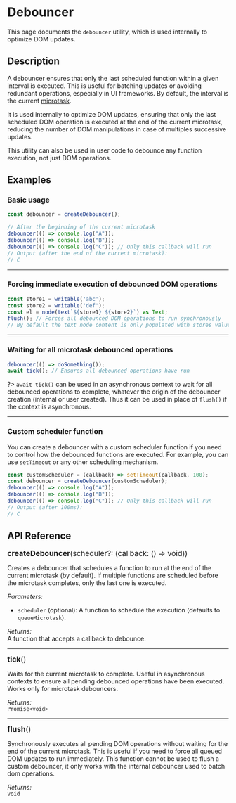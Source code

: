Debouncer
=========

This page documents the `debouncer` utility, which is used internally to optimize DOM updates.

## Description

A debouncer ensures that only the last scheduled function within a given interval is executed. This is useful for batching updates or avoiding redundant operations, especially in UI frameworks. By default, the interval is the current [microtask](https://developer.mozilla.org/en-US/docs/Web/API/HTML_DOM_API/Microtask_guide).

It is used internally to optimize DOM updates, ensuring that only the last scheduled DOM operation is executed at the end of the current microtask, reducing the number of DOM manipulations in case of multiples successive updates.

This utility can also be used in user code to debounce any function execution, not just DOM operations.

## Examples

### Basic usage

```js
const debouncer = createDebouncer();

// After the beginning of the current microtask
debouncer(() => console.log("A"));
debouncer(() => console.log("B"));
debouncer(() => console.log("C")); // Only this callback will run
// Output (after the end of the current microtask):
// C
```

----

### Forcing immediate execution of debounced DOM operations

```js
const store1 = writable('abc');
const store2 = writable('def');
const el = node(text`${store1} ${store2}`) as Text;
flush(); // Forces all debounced DOM operations to run synchronously
// By default the text node content is only populated with stores values at the end of the current microtask
```

----

### Waiting for all microtask debounced operations

```js
debouncer(() => doSomething());
await tick(); // Ensures all debounced operations have run
```

?> `await tick()` can be used in an asynchronous context to wait for all debounced operations to complete, whatever the origin of the debouncer creation (internal or user created). Thus it can be used in place of `flush()` if the context is asynchronous.

----

### Custom scheduler function
You can create a debouncer with a custom scheduler function if you need to control how the debounced functions are executed. For example, you can use `setTimeout` or any other scheduling mechanism.

```js
const customScheduler = (callback) => setTimeout(callback, 100);
const debouncer = createDebouncer(customScheduler);
debouncer(() => console.log("A"));
debouncer(() => console.log("B"));
debouncer(() => console.log("C")); // Only this callback will run
// Output (after 100ms):
// C
```

## API Reference

<big>**createDebouncer**(scheduler?: (callback: () => void))</big>

Creates a debouncer that schedules a function to run at the end of the current microtask (by default). If multiple functions are scheduled before the microtask completes, only the last one is executed.

_Parameters:_
  - `scheduler` (optional): A function to schedule the execution (defaults to `queueMicrotask`).

_Returns:_  
  A function that accepts a callback to debounce.

---

<big>**tick**()</big>

Waits for the current microtask to complete. Useful in asynchronous contexts to ensure all pending debounced operations have been executed. Works only for microtask debouncers.

_Returns:_  
`Promise<void>`

---

<big>**flush**()</big>

Synchronously executes all pending DOM operations without waiting for the end of the current microtask. This is useful if you need to force all queued DOM updates to run immediately. This function cannot be used to flush a custom debouncer, it only works with the internal debouncer used to batch dom operations.

_Returns:_  
`void`